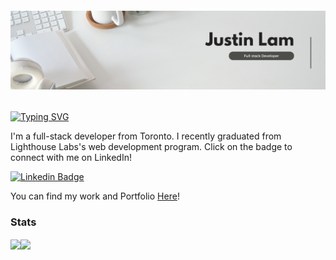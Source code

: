 <p style="align: center; color: white; font-size: 200%; ">
<img src="./img/banner.png"><img/>
</p>

<a href="https://git.io/typing-svg"><img src="https://readme-typing-svg.herokuapp.com?font=Fira+Code&pause=1000&width=435&lines=Hello+World+👋!" alt="Typing SVG" /></a>

I'm a full-stack developer from Toronto. I recently graduated from Lighthouse Labs's web development program. Click on the badge to connect with me on LinkedIn!

[![Linkedin Badge](https://img.shields.io/badge/-jklam-blue?style=flat&logo=Linkedin&logoColor=white&link=https://www.linkedin.com/in/justinkhlam/)](https://www.linkedin.com/in/justinkhlam)

You can find my work and Portfolio [Here](https://portfolio-justinklam.vercel.app/)!

### Stats

<div style="display: flex; flex-direction: row;">
  <a href="https://github.com/justinklam/">
    <img align="center" src="https://github-readme-stats-pc.vercel.app/api?username=justinklam&theme=tokyonight" />
  </a>
  <a href="https://github.com/justinklam/">
    <img align="center" src="https://github-readme-stats-pc.vercel.app/api/top-langs/?username=justinklam&layout=compact&theme=tokyonight" />
  </a>
</div>

<!--
**justinklam/justinklam** is a ✨ _special_ ✨ repository because its `README.md` (this file) appears on your GitHub profile.

Here are some ideas to get you started:

- 🔭 I’m currently working on ...
- 🌱 I’m currently learning ...
- 👯 I’m looking to collaborate on ...
- 🤔 I’m looking for help with ...
- 💬 Ask me about ...
- 📫 How to reach me: ...
- 😄 Pronouns: ...
- ⚡ Fun fact: ...
-->
